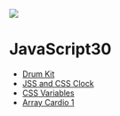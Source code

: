 ﻿![](https://javascript30.com/images/JS3-social-share.png)

# JavaScript30

* [Drum Kit](https://imkaka.github.io/JavaScript30/01%20-%20JavaScript%20Drum%20Kit/)
* [JSS and CSS Clock](https://imkaka.github.io/JavaScript30/02%20-%20JS%20and%20CSS%20Clock/)
* [CSS Variables](https://imkaka.github.io/JavaScript30/03%20-%20CSS%20Variables/)
* [Array Cardio 1](https://imkaka.github.io/JavaScript30/04%20-%20Array%20Cardio%20Day%201/)